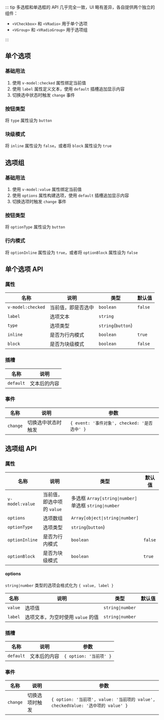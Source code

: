 ::: tip
多选框和单选框的 API 几乎完全一致，UI 略有差异，各自提供两个独立的组件：

- `<VCheckbox>` 和 `<VRadio>` 用于单个选项
- `<VGroup>` 和 `<VRadioGroup>` 用于选项组

:::

## 单个选项

### 基础用法

1. 使用 `v-model:checked` 属性绑定当前值
2. 使用 `label` 属性定义文本，使用 `default` 插槽追加显示内容
3. 切换选中状态时触发 `change` 事件

<preview path="@docs/component/checkbox/demos/option.vue"></preview>

### 按钮类型

将 `type` 属性设为 `button`

<preview path="@docs/component/checkbox/demos/option-type.vue"></preview>

### 块级模式

将 `inline` 属性设为 `false`，或者将 `block` 属性设为 `true`

<preview path="@docs/component/checkbox/demos/option-display.vue"></preview>

## 选项组

### 基础用法

1. 使用 `v-model:value` 属性绑定当前值
2. 使用 `options` 属性构建选项，使用 `default` 插槽追加显示内容
3. 切换选项时触发 `change` 事件

<preview path="@docs/component/checkbox/demos/group.vue"></preview>

### 按钮类型

将 `optionType` 属性设为 `button`

<preview path="@docs/component/checkbox/demos/group-type.vue"></preview>

### 行内模式

将 `optionInline` 属性设为 `true`，或者将 `optionBlock` 属性设为 `false`

<preview path="@docs/component/checkbox/demos/group-display.vue"></preview>

## 单个选项 API

### 属性

| 名称              | 说明               | 类型               | 默认值  |
| ----------------- | ------------------ | ------------------ | ------- |
| `v-model:checked` | 当前值，即是否选中 | `boolean`          | `false` |
| `label`           | 选项文本           | `string`           |         |
| `type`            | 选项类型           | `string`(`button`) |         |
| `inline`          | 是否为行内模式     | `boolean`          | `true`  |
| `block`           | 是否为块级模式     | `boolean`          | `false` |

### 插槽

| 名称      | 说明         |
| --------- | ------------ |
| `default` | 文本后的内容 |

### 事件

| 名称     | 说明               | 参数                                         |
| -------- | ------------------ | -------------------------------------------- |
| `change` | 切换选中状态时触发 | `{ event: '事件对象', checked: '是否选中' }` |

## 选项组 API

### 属性

| 名称            | 说明                       | 类型                                                        | 默认值  |
| --------------- | -------------------------- | ----------------------------------------------------------- | ------- |
| `v-model:value` | 当前值，即选中项的 `value` | 多选框 `Array[string\|number]` <br> 单选框 `string\|number` |         |
| `options`       | 选项数组                   | `Array[object\|string\|number]`                             |         |
| `optionType`    | 选项类型                   | `string`(`button`)                                          |         |
| `optionInline`  | 是否为行内模式             | `boolean`                                                   | `false` |
| `optionBlock`   | 是否为块级模式             | `boolean`                                                   | `true`  |

#### options

`string|number` 类型的选项会格式化为 `{ value, label }`

| 名称    | 说明                              | 类型             | 默认值 |
| ------- | --------------------------------- | ---------------- | ------ |
| `value` | 选项值                            | `string\|number` |        |
| `label` | 选项文本，为空时使用 `value` 的值 | `string\|number` |        |

### 插槽

| 名称      | 说明         | 参数                   |
| --------- | ------------ | ---------------------- |
| `default` | 文本后的内容 | `{ option: '当前项' }` |

### 事件

| 名称     | 说明           | 参数                                                                            |
| -------- | -------------- | ------------------------------------------------------------------------------- |
| `change` | 切换选项时触发 | `{ option: '当前项', value: '当前项的 value', checkedValue: '选中项的 value' }` |
